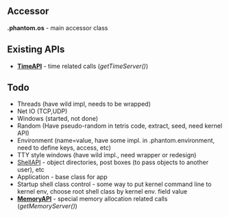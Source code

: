## Accessor ##

**.phantom.os** - main accessor class

## Existing APIs ##

  * **[TimeAPI](TimeAPI.md)** - time related calls (_getTimeServer()_)

## Todo ##

  * Threads (have wild impl, needs to be wrapped)
  * Net IO (TCP,UDP)
  * Windows (started, not done)
  * Random (Have pseudo-random in tetris code, extract, seed, need kernel API)
  * Environment (name=value, have some impl. in .phantom.environment, need to define keys, access, etc)
  * TTY style windows (have wild impl., need wrapper or redesign)
  * [ShellAPI](ShellAPI.md) - object directories, post boxes (to pass objects to another user), etc
  * Application - base class for app
  * Startup shell class control - some way to put kernel command line to kernel env, choose root shell class by kernel env. field value
  * **[MemoryAPI](MemoryAPI.md)** - special memory allocation related calls (_getMemoryServer()_)